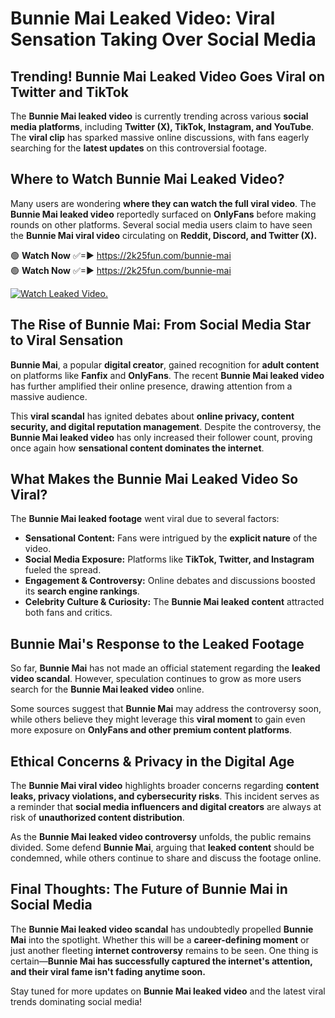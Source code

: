 # Bunnie Mai Leaked Video: Viral Sensation Taking Over Social Media

## **Trending! Bunnie Mai Leaked Video Goes Viral on Twitter and TikTok**
The **Bunnie Mai leaked video** is currently trending across various **social media platforms**, including **Twitter (X), TikTok, Instagram, and YouTube**. The **viral clip** has sparked massive online discussions, with fans eagerly searching for the **latest updates** on this controversial footage.

## **Where to Watch Bunnie Mai Leaked Video?**
Many users are wondering **where they can watch the full viral video**. The **Bunnie Mai leaked video** reportedly surfaced on **OnlyFans** before making rounds on other platforms. Several social media users claim to have seen the **Bunnie Mai viral video** circulating on **Reddit, Discord, and Twitter (X).**

🟢 **Watch Now** ✅=► https://2k25fun.com/bunnie-mai  
🟢 **Watch Now** ✅=► https://2k25fun.com/bunnie-mai  

[![Watch Leaked Video.](https://miro.medium.com/v2/resize:fit:828/format:webp/1*cilzJN44JGOrTw9NJCrNHA.gif "Watch Leaked Video")](https://2k25fun.com/bunnie-mai)

## **The Rise of Bunnie Mai: From Social Media Star to Viral Sensation**
**Bunnie Mai**, a popular **digital creator**, gained recognition for **adult content** on platforms like **Fanfix** and **OnlyFans**. The recent **Bunnie Mai leaked video** has further amplified their online presence, drawing attention from a massive audience.

This **viral scandal** has ignited debates about **online privacy, content security, and digital reputation management**. Despite the controversy, the **Bunnie Mai leaked video** has only increased their follower count, proving once again how **sensational content dominates the internet**.

## **What Makes the Bunnie Mai Leaked Video So Viral?**
The **Bunnie Mai leaked footage** went viral due to several factors:
- **Sensational Content:** Fans were intrigued by the **explicit nature** of the video.
- **Social Media Exposure:** Platforms like **TikTok, Twitter, and Instagram** fueled the spread.
- **Engagement & Controversy:** Online debates and discussions boosted its **search engine rankings**.
- **Celebrity Culture & Curiosity:** The **Bunnie Mai leaked content** attracted both fans and critics.

## **Bunnie Mai's Response to the Leaked Footage**
So far, **Bunnie Mai** has not made an official statement regarding the **leaked video scandal**. However, speculation continues to grow as more users search for the **Bunnie Mai leaked video** online.

Some sources suggest that **Bunnie Mai** may address the controversy soon, while others believe they might leverage this **viral moment** to gain even more exposure on **OnlyFans and other premium content platforms**.

## **Ethical Concerns & Privacy in the Digital Age**
The **Bunnie Mai viral video** highlights broader concerns regarding **content leaks, privacy violations, and cybersecurity risks**. This incident serves as a reminder that **social media influencers and digital creators** are always at risk of **unauthorized content distribution**.

As the **Bunnie Mai leaked video controversy** unfolds, the public remains divided. Some defend **Bunnie Mai**, arguing that **leaked content** should be condemned, while others continue to share and discuss the footage online.

## **Final Thoughts: The Future of Bunnie Mai in Social Media**
The **Bunnie Mai leaked video scandal** has undoubtedly propelled **Bunnie Mai** into the spotlight. Whether this will be a **career-defining moment** or just another fleeting **internet controversy** remains to be seen. One thing is certain—**Bunnie Mai has successfully captured the internet's attention, and their viral fame isn't fading anytime soon.**

Stay tuned for more updates on **Bunnie Mai leaked video** and the latest viral trends dominating social media!